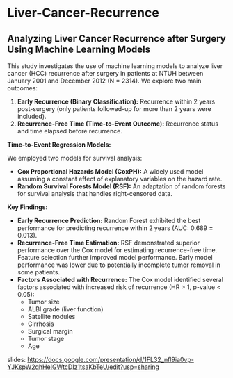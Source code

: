 # Liver-Cancer-Recurrence
## Analyzing Liver Cancer Recurrence after Surgery Using Machine Learning Models

This study investigates the use of machine learning models to analyze liver cancer (HCC) recurrence after surgery in patients at NTUH between January 2001 and December 2012 (N = 2314). We explore two main outcomes:

1. **Early Recurrence (Binary Classification):** Recurrence within 2 years post-surgery (only patients followed-up for more than 2 years were included).
2. **Recurrence-Free Time (Time-to-Event Outcome):** Recurrence status and time elapsed before recurrence.

**Time-to-Event Regression Models:**

We employed two models for survival analysis:

* **Cox Proportional Hazards Model (CoxPH):** A widely used model assuming a constant effect of explanatory variables on the hazard rate.
* **Random Survival Forests Model (RSF):** An adaptation of random forests for survival analysis that handles right-censored data.

**Key Findings:**

* **Early Recurrence Prediction:** Random Forest exhibited the best performance for predicting recurrence within 2 years (AUC: 0.689 ± 0.013).
* **Recurrence-Free Time Estimation:** RSF demonstrated superior performance over the Cox model for estimating recurrence-free time. Feature selection further improved model performance. Early model performance was lower due to potentially incomplete tumor removal in some patients.
* **Factors Associated with Recurrence:** The Cox model identified several factors associated with increased risk of recurrence (HR > 1, p-value < 0.05):  
    * Tumor size
    * ALBI grade (liver function)
    * Satellite nodules
    * Cirrhosis
    * Surgical margin
    * Tumor stage
    * Age

slides: https://docs.google.com/presentation/d/1FL32_nfl9ia0vp-YJKspW2qhHeIGWtcDIz1tsaKbTeU/edit?usp=sharing
